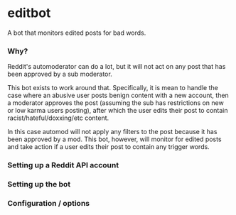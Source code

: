 # editbot

A bot that monitors edited posts for bad words.

### Why?

Reddit's automoderator can do a lot, but it will not act on any post that has been approved by a sub moderator. 

This bot exists to work around that. Specifically, it is mean to handle the case where an abusive user posts benign content with a new account, then a moderator approves the post (assuming the sub has restrictions on new or low karma users posting), after which the user edits their post to contain racist/hateful/doxxing/etc content. 

In this case automod will not apply any filters to the post because it has been approved by a mod. This bot, however, will monitor for edited posts and take action if a user edits their post to contain any trigger words.

### Setting up a Reddit API account

### Setting up the bot

### Configuration / options


